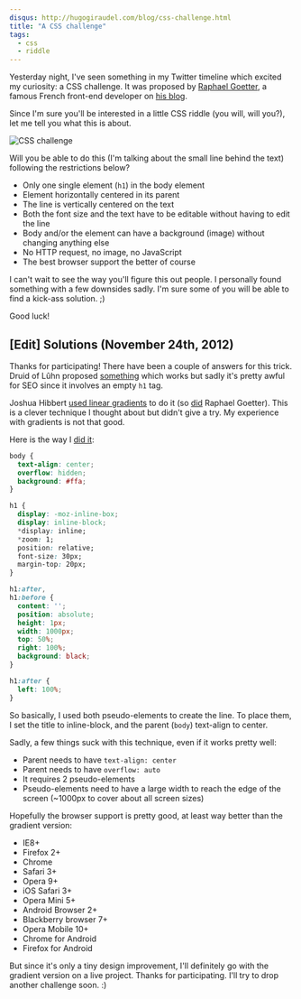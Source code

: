 ```yaml
---
disqus: http://hugogiraudel.com/blog/css-challenge.html
title: "A CSS challenge"
tags:
  - css
  - riddle
---
```


Yesterday night, I've seen something in my Twitter timeline which excited my curiosity: a CSS challenge. It was proposed by [Raphael Goetter](https://twitter.com/goetter), a famous French front-end developer on [his blog](http://blog.goetter.fr/post/36084887039/tes-pas-cap-premiere-edition).

Since I'm sure you'll be interested in a little CSS riddle (you will, will you?), let me tell you what this is about.

![CSS challenge](http://i.imgur.com/fZkkw.jpg)

Will you be able to do this (I'm talking about the small line behind the text) following the restrictions below?

* Only one single element (`h1`) in the body element
* Element horizontally centered in its parent
* The line is vertically centered on the text
* Both the font size and the text have to be editable without having to edit the line
* Body and/or the element can have a background (image) without changing anything else
* No HTTP request, no image, no JavaScript
* The best browser support the better of course

I can't wait to see the way you'll figure this out people. I personally found something with a few downsides sadly. I'm sure some of you will be able to find a kick-ass solution. ;)

Good luck!

## [Edit] Solutions (November 24th, 2012)

Thanks for participating! There have been a couple of answers for this trick. Druid of Lûhn proposed [something](http://codepen.io/Druid-of-Luhn/details/sclvk) which works but sadly it's pretty awful for SEO since it involves an empty `h1` tag.

Joshua Hibbert [used linear gradients](http://jsfiddle.net/joshnh/3PG8j/) to do it (so [did](http://codepen.io/raphaelgoetter/pen/dGxvL) Raphael Goetter). This is a clever technique I thought about but didn't give a try. My experience with gradients is not that good.

Here is the way I [did it](http://jsfiddle.net/HugoGiraudel/cyeGM/1/):

```css
body {
  text-align: center;
  overflow: hidden;
  background: #ffa;
}

h1 {
  display: -moz-inline-box;
  display: inline-block;
  *display: inline;
  *zoom: 1;
  position: relative;
  font-size: 30px;
  margin-top: 20px;
}

h1:after,
h1:before {
  content: '';
  position: absolute;
  height: 1px;
  width: 1000px;
  top: 50%;
  right: 100%;
  background: black;
}

h1:after {
  left: 100%;
}
```

So basically, I used both pseudo-elements to create the line. To place them, I set the title to inline-block, and the parent (`body`) text-align to center.

Sadly, a few things suck with this technique, even if it works pretty well:

* Parent needs to have `text-align: center`
* Parent needs to have `overflow: auto`
* It requires 2 pseudo-elements
* Pseudo-elements need to have a large width to reach the edge of the screen (~1000px to cover about all screen sizes)

Hopefully the browser support is pretty good, at least way better than the gradient version:

* IE8+
* Firefox 2+
* Chrome
* Safari 3+
* Opera 9+
* iOS Safari 3+
* Opera Mini 5+
* Android Browser 2+
* Blackberry browser 7+
* Opera Mobile 10+
* Chrome for Android
* Firefox for Android

But since it's only a tiny design improvement, I'll definitely go with the gradient version on a live project. Thanks for participating. I'll try to drop another challenge soon. :)
